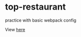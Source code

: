 # top-restaurant

practice with basic webpack config

View [here](https://tzvi-h.github.io/top-restaurant/)
